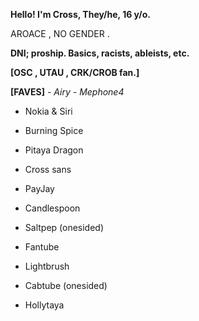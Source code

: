 **Hello! I'm Cross, They/he, 16 y/o.**

AROACE , NO GENDER .


**DNI; proship. Basics, racists, ableists, etc.**

**[OSC , UTAU , CRK/CROB fan.]**

**[FAVES]**
*- Airy*
*- Mephone4*
- Nokia & Siri
- Burning Spice
- Pitaya Dragon
- Cross sans

- PayJay
- Candlespoon
- Saltpep (onesided)
- Fantube
- Lightbrush
- Cabtube (onesided)
- Hollytaya
